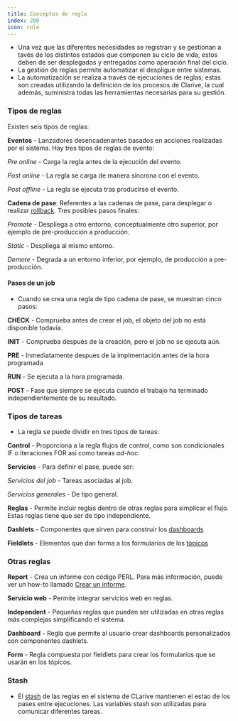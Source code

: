 ```yaml
---
title: Conceptos de regla
index: 200
icon: rule
---
```

* Una vez que las diferentes necesidades se registran y se gestionan a tavés de los distintos estados que componen su ciclo de vida, estos deben de ser desplegados y entregados como operación final del ciclo.
* La gestión de reglas permite automatizar el despligue entre sistemas.
* La automatización se realiza a través de ejecuciones de reglas; estas son creadas utilizando la definición de los procesos de Clarive, la cual además, suministra todas las herramientas necesarias para su gestión.

### Tipos de reglas
Existen seis tipos de reglas:

**Eventos** - Lanzadores desencadenantes basados en acciones realizadas por el sistema. Hay tres tipos de reglas de evento:

 *Pre online* - Carga la regla antes de la ejecución del evento.

 *Post online* - La regla se carga de manera síncrona con el evento.

 *Post offline* - La regla se ejecuta tras producirse el evento.

**Cadena de pase**: Referentes a las cadenas de pase, para desplegar o realizar [rollback](concepts/rollback). Tres posibles pasos finales:

 *Promote* - Despliega a otro entorno, conceptualmente otro superior, por ejemplo de pre-producción a producción.

 *Static* - Despliega al mismo entorno.

 *Demote* - Degrada a un entorno inferior, por ejemplo, de producción a pre-producción.

#### Pasos de un job
* Cuando se crea una regla de tipo cadena de pase, se muestran cinco pasos:

**CHECK** - Comprueba antes de crear el job, el objeto del job no está disponible todavía.

**INIT** - Comprueba después de la creación, pero el job no se ejecuta aún.

**PRE** - Inmediatamente despues de la implmentación antes de la hora programada

**RUN** - Se ejecuta a la hora programada.

**POST** - Fase que siempre se ejecuta cuando el trabajo ha terminado independientemente de su resultado.

### Tipos de tareas
* La regla se puede dividir en tres tipos de tareas:

**Control** - Proporciona a la regla flujos de control, como son condicionales IF o iteraciones FOR asi como tareas *ad-hoc*.

**Servicios** - Para definir el pase, puede ser:

 *Servicios del job* - Tareas asociadas al job.

 *Servicios generales* - De tipo general.

**Reglas** - Permite incluir reglas dentro de otras reglas para simplicar el flujo. Estas reglas tiene que ser de tipo independiente.

**Dashlets** - Componentes que sirven para construir los [dashboards](concepts/dashboards)

**Fieldlets** - Elementos que dan forma a los formularios de los [tópicos](concepts/topic)

### Otras reglas

**Report** - Crea un informe con código PERL. Para más información, puede ver un how-to llamado [Crear un informe](how-to/create-reports).

**Servicio web** - Permite integrar servicios web en reglas.

**Independent** - Pequeñas reglas que pueden ser utilizadas en otras reglas más complejas simplificando el sistema.

**Dashboard** - Regla que permite al usuario crear dashboards personalizados con componentes dashlets.

**Form** - Regla compuesta por fieldlets para crear los formularios que se usarán en los tópicos.


### Stash
*  El [stash](concepts/stash) de las reglas en el sistema de CLarive mantienen el estao de los pases entre ejecuciones. Las variables stash son utilizadas para comunicar diferentes tareas.